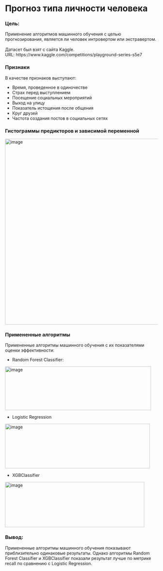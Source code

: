 <h1>Прогноз типа личности человека</h1>

<h3>Цель:</h3>
Применение алгоритмов машинного обучения с целью прогнозирования, является ли человек интровертом или экстравертом.
<br>
<br>
Датасет был взят с сайта Kaggle.<br>
URL: https://www.kaggle.com/competitions/playground-series-s5e7

<h3>Признаки</h3>

В качестве признаков выступают:
- Время, проведенное в одиночестве
- Страх перед выступлением
- Посещение социальных мероприятий
- Выход на улицу
- Показатель истощения после общения
- Круг друзей
- Частота создания постов в социальных сетях

<h3>Гистограммы предикторов и зависимой переменной</h3>
<img width="627" height="613" alt="image" src="https://github.com/user-attachments/assets/75989a78-9e07-4d65-b008-ce2d7a1129bb" />


<h3>Примененные алгоритмы</h3>  

Примененные алгоритмы машинного обучения с их показателями оценки эффективности:
- Random Forest Classifier:
<img width="481" height="144" alt="image" src="https://github.com/user-attachments/assets/f4825e8c-67a0-4cb4-82d1-17247d7f8c23" />

- Logistic Regression
<img width="477" height="147" alt="image" src="https://github.com/user-attachments/assets/068f0a28-f91b-4da0-bd06-ff0ac152e9da" />

- XGBClassifier
<img width="459" height="149" alt="image" src="https://github.com/user-attachments/assets/a62a5fb7-c93f-439b-beb0-9322db40c5cc" />

<h3>Вывод:</h3>
Примененные алгоритмы машинного обучения показывают приблизительно одинаковые результаты. Однако алгоритмы Random Forest Classifier и XGBClassifier показали результат лучше по метрике recall по сравнению с Logistic Regression.

